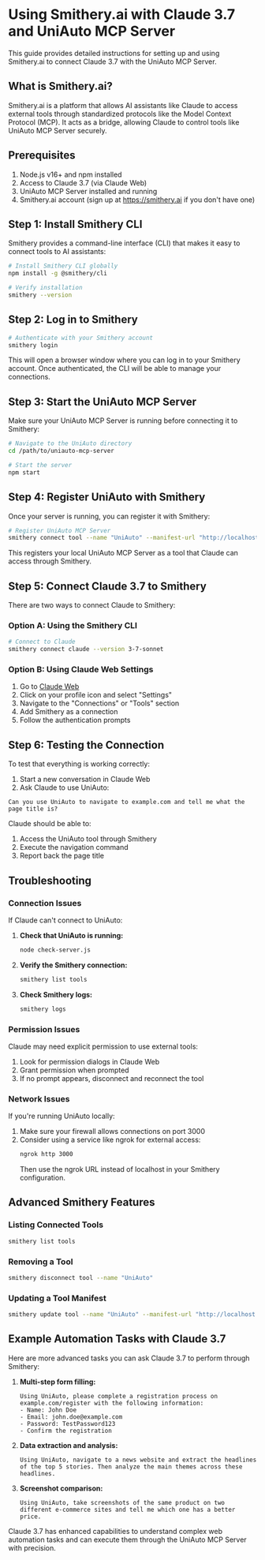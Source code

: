 # Using Smithery.ai with Claude 3.7 and UniAuto MCP Server

This guide provides detailed instructions for setting up and using Smithery.ai to connect Claude 3.7 with the UniAuto MCP Server.

## What is Smithery.ai?

Smithery.ai is a platform that allows AI assistants like Claude to access external tools through standardized protocols like the Model Context Protocol (MCP). It acts as a bridge, allowing Claude to control tools like UniAuto MCP Server securely.

## Prerequisites

1. Node.js v16+ and npm installed
2. Access to Claude 3.7 (via Claude Web)
3. UniAuto MCP Server installed and running
4. Smithery.ai account (sign up at https://smithery.ai if you don't have one)

## Step 1: Install Smithery CLI

Smithery provides a command-line interface (CLI) that makes it easy to connect tools to AI assistants:

```bash
# Install Smithery CLI globally
npm install -g @smithery/cli

# Verify installation
smithery --version
```

## Step 2: Log in to Smithery

```bash
# Authenticate with your Smithery account
smithery login
```

This will open a browser window where you can log in to your Smithery account. Once authenticated, the CLI will be able to manage your connections.

## Step 3: Start the UniAuto MCP Server

Make sure your UniAuto MCP Server is running before connecting it to Smithery:

```bash
# Navigate to the UniAuto directory
cd /path/to/uniauto-mcp-server

# Start the server
npm start
```

## Step 4: Register UniAuto with Smithery

Once your server is running, you can register it with Smithery:

```bash
# Register UniAuto MCP Server
smithery connect tool --name "UniAuto" --manifest-url "http://localhost:3000/api/mcp/manifest"
```

This registers your local UniAuto MCP Server as a tool that Claude can access through Smithery.

## Step 5: Connect Claude 3.7 to Smithery

There are two ways to connect Claude to Smithery:

### Option A: Using the Smithery CLI

```bash
# Connect to Claude
smithery connect claude --version 3-7-sonnet
```

### Option B: Using Claude Web Settings

1. Go to [Claude Web](https://claude.ai)
2. Click on your profile icon and select "Settings"
3. Navigate to the "Connections" or "Tools" section
4. Add Smithery as a connection
5. Follow the authentication prompts

## Step 6: Testing the Connection

To test that everything is working correctly:

1. Start a new conversation in Claude Web
2. Ask Claude to use UniAuto:

```
Can you use UniAuto to navigate to example.com and tell me what the page title is?
```

Claude should be able to:
1. Access the UniAuto tool through Smithery
2. Execute the navigation command
3. Report back the page title

## Troubleshooting

### Connection Issues

If Claude can't connect to UniAuto:

1. **Check that UniAuto is running:**
   ```bash
   node check-server.js
   ```

2. **Verify the Smithery connection:**
   ```bash
   smithery list tools
   ```

3. **Check Smithery logs:**
   ```bash
   smithery logs
   ```

### Permission Issues

Claude may need explicit permission to use external tools:

1. Look for permission dialogs in Claude Web
2. Grant permission when prompted
3. If no prompt appears, disconnect and reconnect the tool

### Network Issues

If you're running UniAuto locally:

1. Make sure your firewall allows connections on port 3000
2. Consider using a service like ngrok for external access:
   ```bash
   ngrok http 3000
   ```
   Then use the ngrok URL instead of localhost in your Smithery configuration.

## Advanced Smithery Features

### Listing Connected Tools

```bash
smithery list tools
```

### Removing a Tool

```bash
smithery disconnect tool --name "UniAuto"
```

### Updating a Tool Manifest

```bash
smithery update tool --name "UniAuto" --manifest-url "http://localhost:3000/api/mcp/manifest"
```

## Example Automation Tasks with Claude 3.7

Here are more advanced tasks you can ask Claude 3.7 to perform through Smithery:

1. **Multi-step form filling:**
   ```
   Using UniAuto, please complete a registration process on example.com/register with the following information:
   - Name: John Doe
   - Email: john.doe@example.com
   - Password: TestPassword123
   - Confirm the registration
   ```

2. **Data extraction and analysis:**
   ```
   Using UniAuto, navigate to a news website and extract the headlines of the top 5 stories. Then analyze the main themes across these headlines.
   ```

3. **Screenshot comparison:**
   ```
   Using UniAuto, take screenshots of the same product on two different e-commerce sites and tell me which one has a better price.
   ```

Claude 3.7 has enhanced capabilities to understand complex web automation tasks and can execute them through the UniAuto MCP Server with precision.